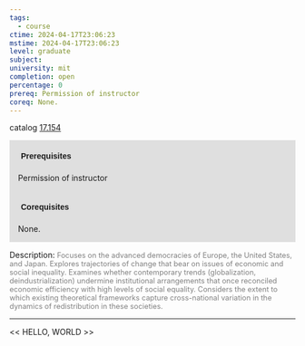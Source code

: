 ```yaml
---
tags:
  - course
ctime: 2024-04-17T23:06:23
mstime: 2024-04-17T23:06:23
level: graduate
subject: 
university: mit
completion: open
percentage: 0
prereq: Permission of instructor
coreq: None.
---
```


catalog [17.154](http://student.mit.edu/catalog/m17a.html#17.154)

<span style="display: block; padding: 15px; background-color: rgb(100, 100, 100, 0.2);"><font id="m_prereq1549_0" style="display: block; font-family: Arial, sans-serif; font-weight: bold; padding: 5px">Prerequisites</font><br><span id="prereq1549_0">Permission of instructor</span></span>
<span style="display: block; padding: 15px; background-color: rgb(100, 100, 100, 0.2);"><font id="m_coreq1549_0" style="display: block; font-family: Arial, sans-serif; font-weight: bold; padding: 5px">Corequisites</font><br><span id="coreq1549_0">None.</span></span>

<font style="">Description:</font>
<font style="color: grey; font-size: 0.8rem;">Focuses on the advanced democracies of Europe, the United States, and Japan. Explores trajectories of change that bear on issues of economic and social inequality. Examines whether contemporary trends (globalization, deindustrialization) undermine institutional arrangements that once reconciled economic efficiency with high levels of social equality. Considers the extent to which existing theoretical frameworks capture cross-national variation in the dynamics of redistribution in these societies.</font>



---

<< HELLO, WORLD >>
